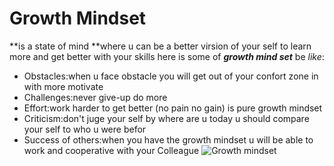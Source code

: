  
# Growth Mindset 
**is a state of mind **where u can be a better virsion of your self to learn more and get better with your skills here is some of ***growth mind set*** be _like_:
- Obstacles:when u face obstacle you will  get out of your confort zone in with more motivate
- Challenges:never give-up do more
- Effort:work harder to get better (no pain no gain) is pure growth mindset
- Criticism:don't juge your self by where are u today u should compare your self to who u were befor
- Success of others:when you have the growth mindset u will be able to work and cooperative with your Colleague
![Growth mindset](https://image.freepik.com/free-vector/businessman-holding-light-bulb-put-think-growth-mindset-different-fixed-mindset-concept_101179-880.jpg)
